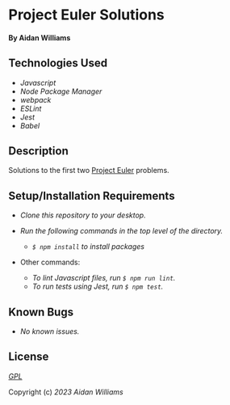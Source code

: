 # Project Euler Solutions

#### By Aidan Williams

## Technologies Used

* _Javascript_
* _Node Package Manager_
* _webpack_
* _ESLint_
* _Jest_
* _Babel_

## Description

Solutions to the first two [Project Euler](https://projecteuler.net/archives) problems.

## Setup/Installation Requirements

* _Clone this repository to your desktop._
* _Run the following commands in the top level of the directory._
  * _`$ npm install` to install packages_

* Other commands:
  * _To lint Javascript files, run `$ npm run lint`._
  * _To run tests using Jest, run `$ npm test`._

## Known Bugs

* _No known issues._

## License

_[GPL](https://en.wikipedia.org/wiki/GNU_General_Public_License)_

Copyright (c) _2023_ _Aidan Williams_